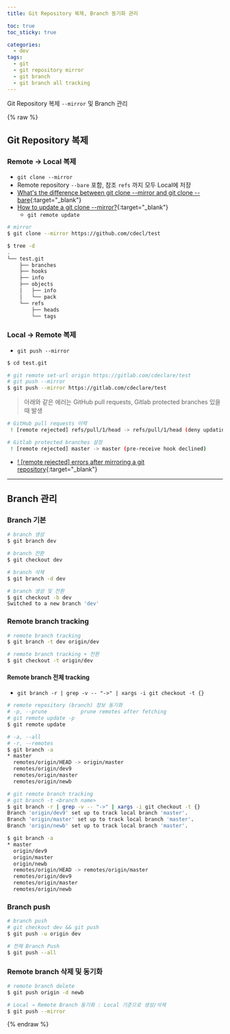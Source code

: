 ```yaml
---
title: Git Repository 복제, Branch 동기화 관리 

toc: true
toc_sticky: true

categories:
  - dev
tags:
  - git
  - git repository mirror
  - git branch
  - git branch all tracking
---
```


Git Repository 복제 `--mirror` 및 Branch 관리

{% raw %}

## Git Repository 복제

### Remote → Local 복제  
- `git clone --mirror`
- Remote repository `--bare` 포함, 참조 `refs` 까지 모두 Local에 저장  
- [What's the difference between git clone --mirror and git clone --bare](https://stackoverflow.com/questions/3959924/whats-the-difference-between-git-clone-mirror-and-git-clone-bare){:target="_blank"}  
- [How to update a git clone --mirror?](https://stackoverflow.com/questions/6150188/how-to-update-a-git-clone-mirror){:target="_blank"}  
  - `git remote update`

```sh
# mirror
$ git clone --mirror https://github.com/cdecl/test

$ tree -d
.
└── test.git
    ├── branches
    ├── hooks
    ├── info
    ├── objects
    │   ├── info
    │   └── pack
    └── refs
        ├── heads
        └── tags
```

### Local → Remote 복제 
- `git push --mirror`

```sh
$ cd test.git

# git remote set-url origin https://gitlab.com/cdeclare/test 
# git push --mirror 
$ git push --mirror https://gitlab.com/cdeclare/test
```

> 아래와 같은 에러는 GitHub pull requests, Gitlab protected branches 있을때 발생

```sh
# GitHub pull requests 이력
 ! [remote rejected] refs/pull/1/head -> refs/pull/1/head (deny updating a hidden ref)

# Gitlab protected branches 설정
 ! [remote rejected] master -> master (pre-receive hook declined)
```

- [! [remote rejected] errors after mirroring a git repository](https://stackoverflow.com/questions/34265266/remote-rejected-errors-after-mirroring-a-git-repository){:target="_blank"} 

--- 

## Branch 관리 

### Branch 기본

```sh
# branch 생성
$ git branch dev

# branch 전환
$ git checkout dev 

# branch 삭제
$ git branch -d dev 

# branch 생성 및 전환 
$ git checkout -b dev
Switched to a new branch 'dev'
```

### Remote branch tracking 

```sh
# remote branch tracking 
$ git branch -t dev origin/dev

# remote branch tracking + 전환 
$ git checkout -t origin/dev
```

#### Remote branch 전체 tracking 
- `git branch -r | grep -v -- "->" | xargs -i git checkout -t {}`

```sh
# remote repository (branch) 정보 동기화
# -p, --prune           prune remotes after fetching
# git remote update -p 
$ git remote update

# -a, --all
# -r, --remotes
$ git branch -a
* master
  remotes/origin/HEAD -> origin/master
  remotes/origin/dev9
  remotes/origin/master
  remotes/origin/newb

# git remote branch tracking
# git branch -t <branch name>
$ git branch -r | grep -v -- "->" | xargs -i git checkout -t {}
Branch 'origin/dev9' set up to track local branch 'master'.
Branch 'origin/master' set up to track local branch 'master'.
Branch 'origin/newb' set up to track local branch 'master'.

$ git branch -a
* master
  origin/dev9
  origin/master
  origin/newb
  remotes/origin/HEAD -> remotes/origin/master
  remotes/origin/dev9
  remotes/origin/master
  remotes/origin/newb
```


### Branch push 

```sh
# branch push
# git checkout dev && git push
$ git push -u origin dev

# 전체 Branch Push 
$ git push --all 
```

### Remote branch 삭제 및 동기화

```sh
# remote branch delete 
$ git push origin -d newb

# Local → Remote Branch 동기화 : Local 기준으로 생성/삭제
$ git push --mirror
```


{% endraw %}
